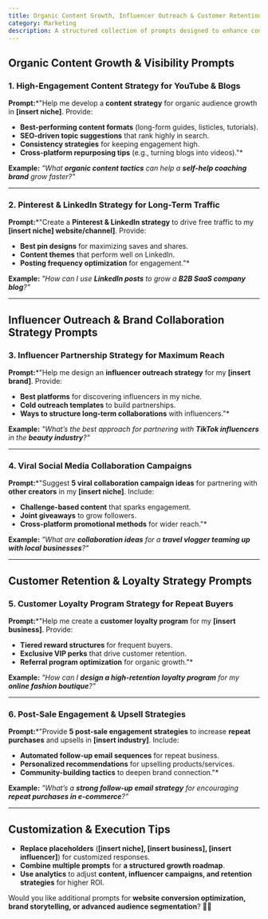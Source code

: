 ```yaml
---
title: Organic Content Growth, Influencer Outreach & Customer Retention Strategies  
category: Marketing 
description: A structured collection of prompts designed to enhance content visibility, influencer partnerships, and long-term customer engagement.
---
```

## **Organic Content Growth & Visibility Prompts**

### **1. High-Engagement Content Strategy for YouTube & Blogs**

**Prompt:***"Help me develop a **content strategy** for organic audience growth in **[insert niche]**. Provide:

- **Best-performing content formats** (long-form guides, listicles, tutorials).
- **SEO-driven topic suggestions** that rank highly in search.
- **Consistency strategies** for keeping engagement high.
- **Cross-platform repurposing tips** (e.g., turning blogs into videos)."*

**Example:**
*"What **organic content tactics** can help a **self-help coaching brand** grow faster?"*

---

### **2. Pinterest & LinkedIn Strategy for Long-Term Traffic**

**Prompt:***"Create a **Pinterest & LinkedIn strategy** to drive free traffic to my **[insert niche] website/channel]**. Provide:

- **Best pin designs** for maximizing saves and shares.
- **Content themes** that perform well on LinkedIn.
- **Posting frequency optimization** for engagement."*

**Example:**
*"How can I use **LinkedIn posts** to grow a **B2B SaaS company blog**?"*

---

## **Influencer Outreach & Brand Collaboration Strategy Prompts**

### **3. Influencer Partnership Strategy for Maximum Reach**

**Prompt:***"Help me design an **influencer outreach strategy** for my **[insert brand]**. Provide:

- **Best platforms** for discovering influencers in my niche.
- **Cold outreach templates** to build partnerships.
- **Ways to structure long-term collaborations** with influencers."*

**Example:**
*"What’s the best approach for partnering with **TikTok influencers** in the **beauty industry**?"*

---

### **4. Viral Social Media Collaboration Campaigns**

**Prompt:***"Suggest **5 viral collaboration campaign ideas** for partnering with **other creators** in my **[insert niche]**. Include:

- **Challenge-based content** that sparks engagement.
- **Joint giveaways** to grow followers.
- **Cross-platform promotional methods** for wider reach."*

**Example:**
*"What are **collaboration ideas** for a **travel vlogger teaming up with local businesses**?"*

---

## **Customer Retention & Loyalty Strategy Prompts**

### **5. Customer Loyalty Program Strategy for Repeat Buyers**

**Prompt:***"Help me create a **customer loyalty program** for my **[insert business]**. Provide:

- **Tiered reward structures** for frequent buyers.
- **Exclusive VIP perks** that drive customer retention.
- **Referral program optimization** for organic growth."*

**Example:**
*"How can I **design a high-retention loyalty program** for my **online fashion boutique**?"*

---

### **6. Post-Sale Engagement & Upsell Strategies**

**Prompt:***"Provide **5 post-sale engagement strategies** to increase **repeat purchases** and upsells in **[insert industry]**. Include:

- **Automated follow-up email sequences** for repeat business.
- **Personalized recommendations** for upselling products/services.
- **Community-building tactics** to deepen brand connection."*

**Example:**
*"What’s a **strong follow-up email strategy** for encouraging **repeat purchases in e-commerce**?"*

---

## **Customization & Execution Tips**

- **Replace placeholders** (**[insert niche], [insert business], [insert influencer]**) for customized responses.
- **Combine multiple prompts** for **a structured growth roadmap**.
- **Use analytics** to adjust **content, influencer campaigns, and retention strategies** for higher ROI.

Would you like additional prompts for **website conversion optimization, brand storytelling, or advanced audience segmentation**? 🚀✨

